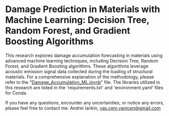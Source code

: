 # Damage Prediction in Materials with Machine Learning: Decision Tree, Random Forest, and Gradient Boosting Algorithms

This research explores damage accumulation forecasting in materials using advanced machine learning techniques, including Decision Tree, Random Forest, and Gradient Boosting algorithms. These algorithms leverage acoustic emission signal data collected during the loading of structural materials. For a comprehensive explanation of the methodology, please refer to the "[Damage_Accumulation_ML.ipynb](https://github.com/yanicen1/Damage-Accumulation-Machine-Learning/blob/3e22d51c4c9b4a5c5074ca37fdc958085f817ab3/Damage_Accumulation_ML.ipynb)" file. The libraries utilized in this research are listed in the 'requirements.txt' and 'environment.yaml' files for Conda.

If you have any questions, encounter any uncertainties, or notice any errors, please feel free to contact me: Andrei Iankin, yas.cem.yanicen@gmail.com

